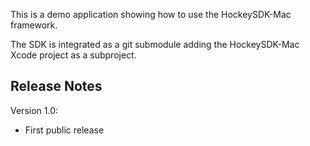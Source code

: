 This is a demo application showing how to use the HockeySDK-Mac framework.

The SDK is integrated as a git submodule adding the HockeySDK-Mac Xcode project as a subproject.

## Release Notes

Version 1.0:

- First public release
